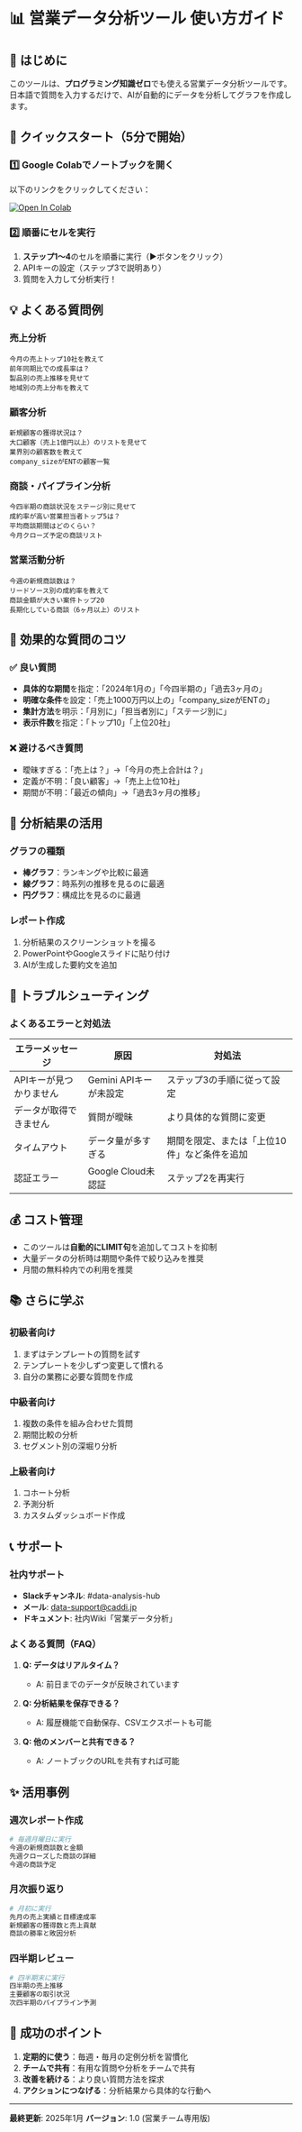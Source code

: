 # 📊 営業データ分析ツール 使い方ガイド

## 🎯 はじめに

このツールは、**プログラミング知識ゼロ**でも使える営業データ分析ツールです。
日本語で質問を入力するだけで、AIが自動的にデータを分析してグラフを作成します。

## 🚀 クイックスタート（5分で開始）

### 1️⃣ Google Colabでノートブックを開く

以下のリンクをクリックしてください：

[![Open In Colab](https://colab.research.google.com/assets/colab-badge.svg)](https://colab.research.google.com/github/caddi-shayashi/data_analysis_hub/blob/master/notebooks/sales_data_analyzer.ipynb)

### 2️⃣ 順番にセルを実行

1. **ステップ1〜4**のセルを順番に実行（▶ボタンをクリック）
2. APIキーの設定（ステップ3で説明あり）
3. 質問を入力して分析実行！

## 💡 よくある質問例

### 売上分析
```
今月の売上トップ10社を教えて
前年同期比での成長率は？
製品別の売上推移を見せて
地域別の売上分布を教えて
```

### 顧客分析
```
新規顧客の獲得状況は？
大口顧客（売上1億円以上）のリストを見せて
業界別の顧客数を教えて
company_sizeがENTの顧客一覧
```

### 商談・パイプライン分析
```
今四半期の商談状況をステージ別に見せて
成約率が高い営業担当者トップ5は？
平均商談期間はどのくらい？
今月クローズ予定の商談リスト
```

### 営業活動分析
```
今週の新規商談数は？
リードソース別の成約率を教えて
商談金額が大きい案件トップ20
長期化している商談（6ヶ月以上）のリスト
```

## 📝 効果的な質問のコツ

### ✅ 良い質問
- **具体的な期間**を指定：「2024年1月の」「今四半期の」「過去3ヶ月の」
- **明確な条件**を設定：「売上1000万円以上の」「company_sizeがENTの」
- **集計方法**を明示：「月別に」「担当者別に」「ステージ別に」
- **表示件数**を指定：「トップ10」「上位20社」

### ❌ 避けるべき質問
- 曖昧すぎる：「売上は？」→「今月の売上合計は？」
- 定義が不明：「良い顧客」→「売上上位10社」
- 期間が不明：「最近の傾向」→「過去3ヶ月の推移」

## 🎨 分析結果の活用

### グラフの種類
- **棒グラフ**：ランキングや比較に最適
- **線グラフ**：時系列の推移を見るのに最適
- **円グラフ**：構成比を見るのに最適

### レポート作成
1. 分析結果のスクリーンショットを撮る
2. PowerPointやGoogleスライドに貼り付け
3. AIが生成した要約文を追加

## 🔧 トラブルシューティング

### よくあるエラーと対処法

| エラーメッセージ | 原因 | 対処法 |
|--------------|------|-------|
| APIキーが見つかりません | Gemini APIキーが未設定 | ステップ3の手順に従って設定 |
| データが取得できません | 質問が曖昧 | より具体的な質問に変更 |
| タイムアウト | データ量が多すぎる | 期間を限定、または「上位10件」など条件を追加 |
| 認証エラー | Google Cloud未認証 | ステップ2を再実行 |

## 💰 コスト管理

- このツールは**自動的にLIMIT句**を追加してコストを抑制
- 大量データの分析時は期間や条件で絞り込みを推奨
- 月間の無料枠内での利用を推奨

## 📚 さらに学ぶ

### 初級者向け
1. まずはテンプレートの質問を試す
2. テンプレートを少しずつ変更して慣れる
3. 自分の業務に必要な質問を作成

### 中級者向け
1. 複数の条件を組み合わせた質問
2. 期間比較の分析
3. セグメント別の深堀り分析

### 上級者向け
1. コホート分析
2. 予測分析
3. カスタムダッシュボード作成

## 📞 サポート

### 社内サポート
- **Slackチャンネル**: #data-analysis-hub
- **メール**: data-support@caddi.jp
- **ドキュメント**: 社内Wiki「営業データ分析」

### よくある質問（FAQ）
1. **Q: データはリアルタイム？**
   - A: 前日までのデータが反映されています

2. **Q: 分析結果を保存できる？**
   - A: 履歴機能で自動保存、CSVエクスポートも可能

3. **Q: 他のメンバーと共有できる？**
   - A: ノートブックのURLを共有すれば可能

## ✨ 活用事例

### 週次レポート作成
```python
# 毎週月曜日に実行
今週の新規商談数と金額
先週クローズした商談の詳細
今週の商談予定
```

### 月次振り返り
```python
# 月初に実行
先月の売上実績と目標達成率
新規顧客の獲得数と売上貢献
商談の勝率と敗因分析
```

### 四半期レビュー
```python
# 四半期末に実行
四半期の売上推移
主要顧客の取引状況
次四半期のパイプライン予測
```

## 🎯 成功のポイント

1. **定期的に使う**：毎週・毎月の定例分析を習慣化
2. **チームで共有**：有用な質問や分析をチームで共有
3. **改善を続ける**：より良い質問方法を探求
4. **アクションにつなげる**：分析結果から具体的な行動へ

---

**最終更新**: 2025年1月
**バージョン**: 1.0 (営業チーム専用版)